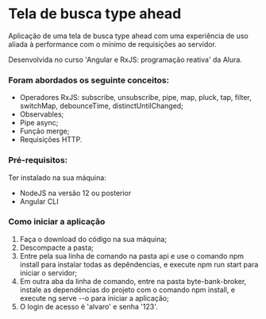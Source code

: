 # Tela de busca type ahead

Aplicação de uma tela de busca type ahead com uma experiência de uso aliada à performance com o mínimo de requisições ao servidor.

Desenvolvida no curso 'Angular e RxJS: programação reativa' da Alura.

### Foram abordados os seguinte conceitos:

- Operadores RxJS: subscribe, unsubscribe, pipe, map, pluck, tap, filter, switchMap, debounceTime, distinctUntilChanged;
- Observables;
- Pipe async;
- Função merge;
- Requisições HTTP.

### Pré-requisitos:

Ter instalado na sua máquina:

- NodeJS na versão 12 ou posterior
- Angular CLI

### Como iniciar a aplicação

1. Faça o download do código na sua máquina;
2. Descompacte a pasta;
3. Entre pela sua linha de comando na pasta api e use o comando npm install para instalar todas as depêndencias, e execute npm run start para iniciar o servidor;
4. Em outra aba da linha de comando, entre na pasta byte-bank-broker, instale as dependências do projeto com o comando npm install, e execute ng serve --o para iniciar a aplicação;
5. O login de acesso é 'alvaro' e senha '123'.
